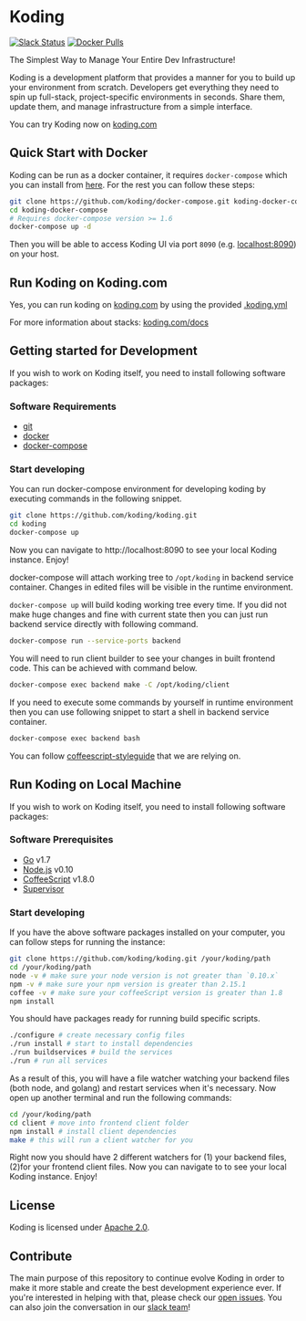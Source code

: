 # Koding

[![Slack Status](http://cebeci.koding.com/slackin/badge.svg)](https://cebeci.koding.com/slackin/)
[![Docker Pulls](https://img.shields.io/docker/pulls/koding/koding.svg?maxAge=2592000)](https://hub.docker.com/r/koding/koding/)

The Simplest Way to Manage Your Entire Dev Infrastructure!

Koding is a development platform that provides a manner for you to build up your
environment from scratch. Developers get everything they need to spin up
full-stack, project-specific environments in seconds. Share them, update them,
and manage infrastructure from a simple interface.

You can try Koding now on [koding.com](https://www.koding.com)

## Quick Start with Docker

Koding can be run as a docker container, it requires `docker-compose` which
you can install from [here](https://docs.docker.com/compose/install/). For the
rest you can follow these steps:

```bash
git clone https://github.com/koding/docker-compose.git koding-docker-compose
cd koding-docker-compose
# Requires docker-compose version >= 1.6
docker-compose up -d
```

Then you will be able to access Koding UI via port `8090` (e.g. [localhost:8090](http://localhost:8090)) on your host.

## Run Koding on Koding.com

Yes, you can run koding on [koding.com](https://www.koding.com) by using
the provided [.koding.yml](https://github.com/koding/koding/blob/master/.koding.yml)

For more information about stacks: [koding.com/docs](https://www.koding.com/docs/creating-an-aws-stack)

## Getting started for Development

If you wish to work on Koding itself, you need to install following software
packages:

### Software Requirements

- [git](https://git-scm.com)
- [docker](https://www.docker.com)
- [docker-compose](https://www.docker.com/products/docker-compose)

### Start developing

You can run docker-compose environment for developing koding by
executing commands in the following snippet.

```bash
git clone https://github.com/koding/koding.git
cd koding
docker-compose up
```

Now you can navigate to http://localhost:8090 to see your local Koding
instance. Enjoy!

docker-compose will attach working tree to `/opt/koding` in backend
service container.  Changes in edited files will be visible in the
runtime environment.

`docker-compose up` will build koding working tree every time.  If you
did not make huge changes and fine with current state then you can
just run backend service directly with following command.

```bash
docker-compose run --service-ports backend
```

You will need to run client builder to see your changes in built
frontend code. This can be achieved with command below.

```bash
docker-compose exec backend make -C /opt/koding/client
```

If you need to execute some commands by yourself in runtime
environment then you can use following snippet to start a shell in
backend service container.

```bash
docker-compose exec backend bash
```

You can follow [coffeescript-styleguide](https://github.com/koding/styleguide-coffeescript)
that we are relying on.

## Run Koding on Local Machine

If you wish to work on Koding itself, you need to install following software packages:

### Software Prerequisites

- [Go](http://www.golang.org/) v1.7
- [Node.js](https://nodejs.org/en/) v0.10
- [CoffeeScript](http://coffeescript.org/) v1.8.0
- [Supervisor](http://supervisord.org/)

### Start developing

If you have the above software packages installed on your computer, you can
follow steps for running the instance:

```bash
git clone https://github.com/koding/koding.git /your/koding/path
cd /your/koding/path
node -v # make sure your node version is not greater than `0.10.x`
npm -v # make sure your npm version is greater than 2.15.1
coffee -v # make sure your coffeeScript version is greater than 1.8
npm install
```

You should have packages ready for running build specific scripts.

```bash
./configure # create necessary config files
./run install # start to install dependencies
./run buildservices # build the services
./run # run all services
```

As a result of this, you will have a file watcher watching your backend files
(both node, and golang) and restart services when it's necessary. Now open up
another terminal and run the following commands:

```bash
cd /your/koding/path
cd client # move into frontend client folder
npm install # install client dependencies
make # this will run a client watcher for you
```

Right now you should have 2 different watchers for (1) your backend files, 
(2)for your frontend client files.
Now you can navigate to [](http://localhost:8090) to see your local Koding
instance. Enjoy!

## License

Koding is licensed under [Apache 2.0](https://github.com/koding/koding/blob/master/LICENSE).

## Contribute

The main purpose of this repository to continue evolve Koding in order to make it more
stable and create the best development experience ever. If you're interested
in helping with that, please check our [open
issues](https://github.com/koding/koding/issues). You can also join the
conversation in our [slack team]!

[slack team]: http://cebeci.koding.com/slackin/
